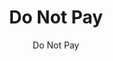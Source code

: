 ---
layout: resources-landing
fiscal_year: 2023
title: "Do Not Pay"
subtitle: "Do Not Pay"
filters: payment-integrity website federal-agency guidance cfoc
external_link: https://fiscal.treasury.gov/DNP/
post-date: December 8, 2023
---